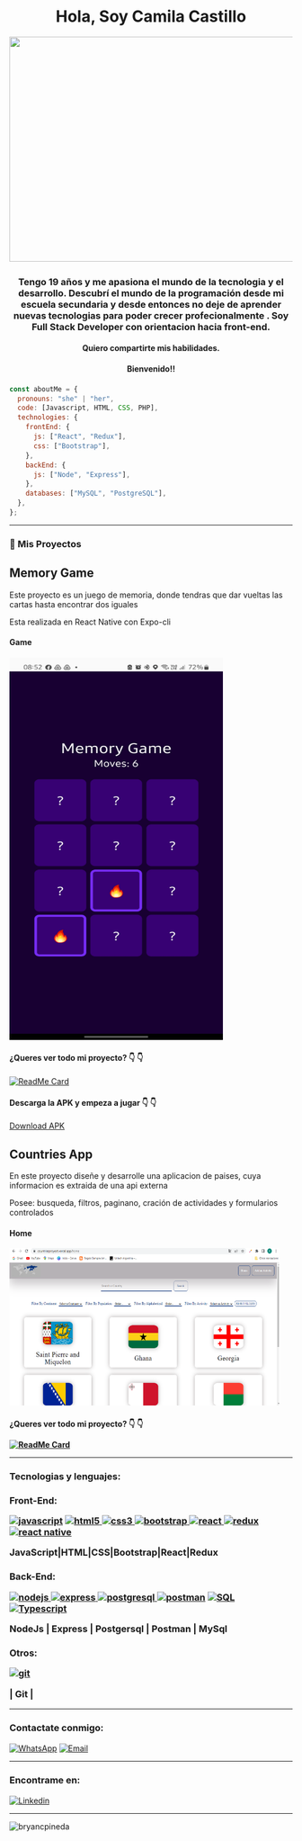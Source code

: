 <h1 align="center">Hola, Soy Camila Castillo</h1>

<img src="./img/Cod_Portada.gif" width="1500" height="400">

<h3 align="center">Tengo 19 años y me apasiona el mundo de la tecnologia y el desarrollo. Descubrí el mundo de la programación desde mi escuela secundaria y desde entonces no deje de aprender nuevas tecnologias para poder crecer profecionalmente . Soy Full Stack Developer con orientacion hacia front-end. </h3>
<h4 align="center">Quiero compartirte mis habilidades. </h4>
<h4 align="center"> Bienvenido!! </h4>

```javascript
const aboutMe = {
  pronouns: "she" | "her",
  code: [Javascript, HTML, CSS, PHP],
  technologies: {
    frontEnd: {
      js: ["React", "Redux"],
      css: ["Bootstrap"],
    },
    backEnd: {
      js: ["Node", "Express"],
    },
    databases: ["MySQL", "PostgreSQL"],
  },
};
```

---

### 👀 Mis Proyectos

<h2>Memory Game</h2>
<p>Este proyecto es un juego de memoria, donde tendras que dar vueltas las cartas hasta encontrar dos iguales</p>
<p>Esta realizada en React Native con Expo-cli</p>

<h4>Game</h4>
<p>

<img src="./img/portadaMemoryGame.jpg" width="380" height="680">
</p>

<h4> ¿Queres ver todo mi proyecto?  👇 👇   </h4>

[![ReadMe Card](https://github-readme-stats.vercel.app/api/pin/?username=CastilloCamila&repo=MemoryGame_ReactNative&theme=radical "AData-Structure-and-Algorithms")](https://github.com/CastilloCamila/MemoryGame_ReactNative)

<h4> Descarga la APK y empeza a jugar 👇 👇   </h4>
<a href='https://expo.dev/accounts/camilacastillo/projects/MemoryGame/builds/e21d3406-383c-4564-aaee-e4723ff50296' > Download APK</a>

<h2>Countries App</h2>
<p>En este proyecto diseñe y desarrolle una aplicacion de paises, cuya informacion es extraida de una api externa</p>
<p>Posee: busqueda, filtros, paginano, cración de actividades y formularios controlados</p>

<h4>Home</h4>
<p>

<img src="./img/appCountries.png" width="480" height="280">
</p>
   
<h4> ¿Queres ver todo mi proyecto?  👇 👇

[![ReadMe Card](https://github-readme-stats.vercel.app/api/pin/?username=CastilloCamila&repo=PI-Countries&theme=radical "AData-Structure-and-Algorithms")](https://github.com/CastilloCamila/PI-Countries)

---

<h3 align="left">Tecnologias y lenguajes:</h3>
<h3> Front-End:
<p align="left">  <a href="https://developer.mozilla.org/en-US/docs/Web/JavaScript" target="_blank"> <img src="https://upload.wikimedia.org/wikipedia/commons/thumb/9/99/Unofficial_JavaScript_logo_2.svg/1024px-Unofficial_JavaScript_logo_2.svg.png" alt="javascript" width="40" height="40"/></a>  
<a href="https://www.w3.org/html/" target="_blank"><img src="https://upload.wikimedia.org/wikipedia/commons/thumb/3/38/HTML5_Badge.svg/600px-HTML5_Badge.svg.png" alt="html5" width="40" height="40"/> </a>
<a href="https://www.w3schools.com/css/" target="_blank"> <img src="https://cdn4.iconfinder.com/data/icons/social-media-logos-6/512/121-css3-512.png" alt="css3" width="40" height="40"/> </a> 
<a href="https://getbootstrap.com" target="_blank"> <img src="https://upload.wikimedia.org/wikipedia/commons/thumb/b/b2/Bootstrap_logo.svg/1024px-Bootstrap_logo.svg.png" alt="bootstrap" width="40" height="40"/> </a> 
<a href="https://reactjs.org/" target="_blank"> <img src="https://seeklogo.com/images/R/react-logo-7B3CE81517-seeklogo.com.png" alt="react" width="40" height="40"/> </a> 
<a href="https://redux.js.org" target="_blank"> <img src="https://seeklogo.com/images/R/redux-logo-9CA6836C12-seeklogo.com.png" alt="redux" width="40" height="40"/> </a>
<a href="https://reactnative.dev/" target="_blank"> <img src="https://seeklogo.com/images/R/react-native-logo-221C671C70-seeklogo.com.png" alt="react native" width="40" height="40"/> </a> </p> 
<p>JavaScript|HTML|CSS|Bootstrap|React|Redux</p>
<h3>Back-End:
<p>
<a href="https://nodejs.org" target="_blank"> <img src="https://cdn.pixabay.com/photo/2015/04/23/17/41/node-js-736399_960_720.png" alt="nodejs" height="40"/> </a>
<a href="https://expressjs.com" target="_blank"> <img src="https://i.cloudup.com/zfY6lL7eFa-3000x3000.png" alt="express" height="40"/> </a> 
<a href="https://www.postgresql.org" target="_blank"> <img src="https://upload.wikimedia.org/wikipedia/commons/thumb/2/29/Postgresql_elephant.svg/1200px-Postgresql_elephant.svg.png" alt="postgresql" width="40" height="40"/> </a> 
<a href="https://postman.com" target="_blank"> <img src="https://www.vectorlogo.zone/logos/getpostman/getpostman-icon.svg" alt="postman" width="40" height="40"/></a> 
<a href="https://www.mysql.com/" target="_blank"> <img src="https://cdn.worldvectorlogo.com/logos/mysql-6.svg" alt="SQL" width="40" height="40"/></a>
<a href="https://www.typescriptlang.org/" target="_blank"> <img src="https://seeklogo.com/images/T/typescript-logo-27C45A95A6-seeklogo.com.png" alt="Typescript" width="80" height="40"/></a> 
</p>
<p> NodeJs | Express | Postgersql | Postman | MySql </p>
<h3>Otros:
<p>
<a href="https://git-scm.com/" target="_blank"> <img src="https://www.vectorlogo.zone/logos/git-scm/git-scm-icon.svg" alt="git" width="40" height="40"/></a> 
</p>
<p>| Git |  </p>

---

<h3 align="left">Contactate conmigo:</h3>
<p align="left">
<a href="https://wa.me/+542995324123" target="_blank"><img align="center" src="https://cdn.jsdelivr.net/npm/simple-icons@3.0.1/icons/whatsapp.svg" alt="WhatsApp" height="30" width="40" /></a>
   <a href="mailto:camila.castillo.manrique@gmail.com" target="_blank"><img align="center" src="https://cdn.jsdelivr.net/npm/simple-icons@3.0.1/icons/gmail.svg" alt="Email" height="30" width="40" /></a>
   
</p>
   
---
   
   <h3 align="left">Encontrame en:</h3>
<p align="left">
<a href="https://www.linkedin.com/in/camilacastillo-fullstack-developer/" target="_blank"><img align="center" src="https://cdn.jsdelivr.net/npm/simple-icons@3.0.1/icons/linkedin.svg" alt="Linkedin" height="30" width="40" /></a>
   
 ---
   
<p><img align="left" src="https://github-readme-stats.vercel.app/api/top-langs?username=castillocamila&show_icons=true&theme=dark&locale=en&layout=compact" alt="bryancpineda" /></p>
